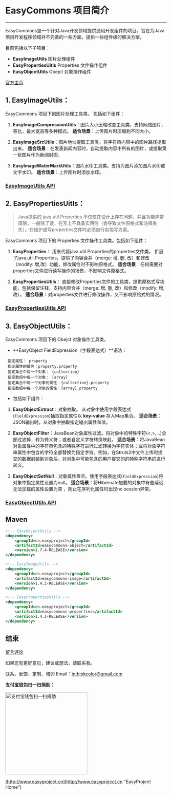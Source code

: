 # EasyCommons 项目简介

---------------


EasyCommons是一个针对Java开发领域提供通用开发组件的项目。旨在为Java项目开发程序领域并不完善的一些方面，提供一些组件级的解决方案。

目前包括以下子项目：

- **EasyImageUtils**  图片处理组件
- **EasyPropertiesUitls**  Properties 文件操作组件
- **EasyObjectUtils** Obejct 对象操作组件


[官方主页](http://www.easyproject.cn/easycommons/zh-cn/index.jsp '官方主页')

##  1. EasyImageUtils：

EasyCommons 项目下的图片处理工具类。 包括如下组件：

1. **EasyImageCompressionUtils**：图片大小压缩改变工具类，支持网络图片，等比，最大宽高等多种模式。 
**适合场景**：上传图片时压缩到不同大小。 

2. **EasyImageSrcUtils**：图片地址提取工具类。将字符串内容中的图片路径提取出来。 
**适合场景**：在发表新闻内容时，自动提取内容中所有的图片，或提取第一张图片作为新闻封面。 <br/>

3. **EasyImageWaterMarkUtils**：图片水印工具类。支持为图片添加图片水印或文字水印。 
**适合场景**：上传图片时添加水印。 <br/>

### [EasyImageUtils API](EasyImageUtils-API-zh.md "EasyImageUtils API")


##  2. EasyPropertiesUitls：

> Java提供的 java.util.Properties 不仅仅在设计上存在问题，并且功能异常简陋，一般除了读，在写上不具备实用性（会导致文件原格式和注释丢失）。在维护或写properties文件时必须自行实现写方案。

EasyCommons 项目下的 Properties 文件操作工具类。包括如下组件：

1. **EasyProperties**： 用来代替java.util.Properties的properties文件类， 扩展了java.util.Properties，提供了内容合并（merge: 增, 删, 改）和修改（modify: 增,改）功能，修改属性时不影响原格式。
**适合场景**：任何需要对properties文件进行读写操作的场景，不影响文件原格式。 

2. **EasyPropertiesUtils**： 直接修改Properties文件的工具类，提供原格式写功能，包括保留注释，支持内容合并（merge: 增, 删, 改）和修改（modify: 增,改）。
**适合场景**：对properties文件进行修改操作，又不影响原格式的情况。 

### [EasyPropertiesUitls API](EasyPropertiesUitls-API-zh.md "EasyPropertiesUitls API")


##  3. EasyObjectUtils：

EasyCommons 项目下的 Obejct 对象操作工具类。

- **EasyObject FieldExpression（字段表达式）**语法：
```
 指定属性： property 
 指定属性的属性：property.property
 指定集合中每一个对象： {collection}
 指定数组中每一个对象： [array] 
 指定集合中每一个对象的属性：{collection}.property 
 指定数组中每一个对象的属性：[array].property 
```

- 包括如下组件：
 
1. **EasyObjectExtract**：对象抽取。 从对象中使用字段表达式(`FieldExpression`)抽取指定属性以 **key-value** 存入Map集合。 
**适合场景**：JSON输出时，从对象中抽取指定输出属性和值。 

2. **EasyObjectFilter**：JavaBean对象属性过滤。将对象中的特殊字符(<,>,...)全部过滤掉，转为转义符；或者自定义字符转换映射。 
**适合场景**：将JavaBean对象属性中的字符串包含的特殊字符进行过滤转换为字符实体；或将对象字符串属性中包含的字符全部替换为指定字符。例如，在Struts2中文件上传时提交的数据封装到对象后，对对象中可能包含的用户提交的的特殊字符串的进行转义。

3. **EasyObjectSetNull**：对象属性置空。使用字段表达式(`FieldExpression`)将对象中指定属性设置为null。 
 **适合场景**：将Hibernate加载的对象中有些延迟无法加载的属性设置为空 ，防止在序列化属性时出现no session异常。
 
### [EasyObjectUtils API](EasyObjectUtils-API-zh.md "EasyObjectUtils API")

## Maven
```XML
<!-- EasyObjectUtils -->
<dependency>
	<groupId>cn.easyproject</groupId>
	<artifactId>easycommons-object</artifactId>
	<version>1.7.4-RELEASE</version>
</dependency>

<!-- EasyImageUtils -->
<dependency>
	<groupId>cn.easyproject</groupId>
	<artifactId>easycommons-image</artifactId>
	<version>1.4.2-RELEASE</version>
</dependency>

<!-- EasyPropertiesUtils -->
<dependency>
	<groupId>cn.easyproject</groupId>
	<artifactId>easycommons-properties</artifactId>
	<version>1.4.1-RELEASE</version>
</dependency>
```

## 结束

[留言评论](http://www.easyproject.cn/easycommons/zh-cn/index.jsp#about '留言评论')

如果您有更好意见，建议或想法，请联系我。


联系、反馈、定制、培训 Email：<inthinkcolor@gmail.com>

<p>
<strong>支付宝钱包扫一扫捐助：</strong>
</p>
<p>

<img alt="支付宝钱包扫一扫捐助" src="http://www.easyproject.cn/images/s.png"  title="支付宝钱包扫一扫捐助"  height="256" width="256"></img>


[http://www.easyproject.cn](http://www.easyproject.cn "EasyProject Home")